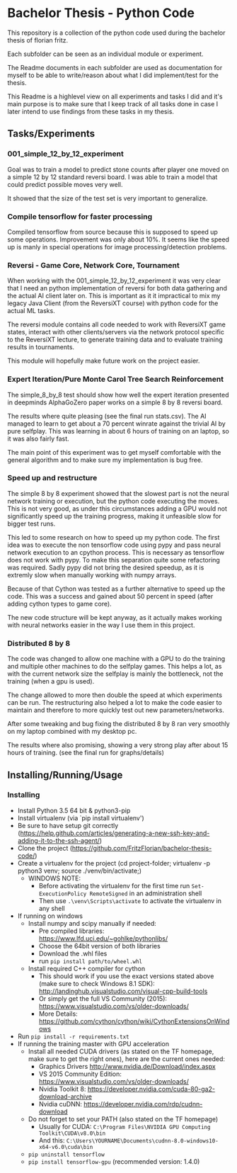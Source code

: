 # Bachelor Thesis - Python Code

This repository is a collection of the python code used during the bachelor
thesis of florian fritz.

Each subfolder can be seen as an individual module or experiment.

The Readme documents in each subfolder are used as documentation for myself to be able
to write/reason about what I did implement/test for the thesis.

This Readme is a highlevel view on all experiments and tasks I did and it's main
purpose is to make sure that I keep track of all tasks done in case I later intend to
use findings from these tasks in my thesis.

## Tasks/Experiments

### 001_simple_12_by_12_experiment

Goal was to train a model to predict stone counts after player one moved on a simple 
12 by 12 standard reversi board.
I was able to train a model that could predict possible moves very well.

It showed that the size of the test set is very important to generalize.

### Compile tensorflow for faster processing

Compiled tensorflow from source because this is supposed to speed up some  operations.
Improvement was only about 10%. It seems like the speed up is manly in special operations
for image processing/detection problems.

### Reversi - Game Core, Network Core, Tournament

When working with the 001_simple_12_by_12_experiment it was very clear that I need an
python implementation of reversi for both data gathering and the actual AI client later on.
This is important as it it impractical to mix my legacy Java Client (from the ReversiXT course)
with python code for the actual ML tasks.

The reversi module contains all code needed to work with ReversiXT game states, interact with
other clients/servers via the network protocol specific to the ReversiXT lecture, to generate training
data and to evaluate training results in tournaments.

This module will hopefully make future work on the project easier.


### Expert Iteration/Pure Monte Carol Tree Search Reinforcement

The simple_8_by_8 test should show how well the expert iteration presented in deepminds
AlphaGoZero paper works on a simple 8 by 8 reversi board.

The results where quite pleasing (see the final run stats.csv). The AI managed to learn
to get about a 70 percent winrate against the trivial AI by pure selfplay.
This was learning in about 6 hours of training on an laptop, so it was also fairly fast.

The main point of this experiment was to get myself comfortable with the general
algorithm and to make sure my implementation is bug free.


### Speed up and restructure

The simple 8 by 8 experiment showed that the slowest part is not the neural network training or execution,
but the python code executing the moves. This is not very good, as under this circumstances adding a
GPU would not significantly speed up the training progress, making it unfeasible slow for bigger test runs.

This led to some research on how to speed up my python code.
The first idea was to execute the non tensorflow code using pypy and pass neural network execution
to an cpython process. This is necessary as tensorflow does not work with pypy.
To make this separation quite some refactoring was required.
Sadly pypy did not bring the desired speedup, as it is extremly slow when manually working with
numpy arrays.

Because of that Cython was tested as a further alternative to speed up the code.
This was a success and gained about 50 percent in speed (after adding cython types to game core).

The new code structure will be kept anyway, as it actually makes working with neural networks easier
in the way I use them in this project.


### Distributed 8 by 8

The code was changed to allow one machine with a GPU to do the training and multiple other machines to do
the selfplay games. This helps a lot, as with the current network size the selfplay is mainly the bottleneck,
not the training (when a gpu is used).

The change allowed to more then double the speed at which experiments can be run. The restructuring also
helped a lot to make the code easier to maintain and therefore to more quickly test out new parameters/networks.

After some tweaking and bug fixing the distributed 8 by 8 ran very smoothly on my laptop combined with my desktop pc.

The results where also promising, showing a very strong play after about 15 hours of training.
(see the final run for graphs/details)


## Installing/Running/Usage

### Installing

- Install Python 3.5 64 bit & python3-pip
- Install virtualenv (via `pip install virtualenv')
- Be sure to have setup git correctly (https://help.github.com/articles/generating-a-new-ssh-key-and-adding-it-to-the-ssh-agent/)
- Clone the project (https://github.com/FritzFlorian/bachelor-thesis-code/)
- Create a virtualenv for the project (cd project-folder; virtualenv -p python3 venv; source ./venv/bin/activate;)
    - WINDOWS NOTE:
        - Before activating the virtualenv for the first time run `Set-ExecutionPolicy RemoteSigned` in an administration shell
        - Then use `.\venv\Scripts\activate` to activate the virtualenv in any shell
- If running on windows
    - Install numpy and scipy manually if needed:
        - Pre compiled libraries: https://www.lfd.uci.edu/~gohlke/pythonlibs/
        - Choose the 64bit version of both libraries
        - Download the .whl files
        - run `pip install path/to/wheel.whl`
    - Install required C++ compiler for cython
        - This should work if you use the exact versions stated above (make sure to check Windows 8.1 SDK):
          http://landinghub.visualstudio.com/visual-cpp-build-tools
        - Or simply get the full VS Community (2015):
          https://www.visualstudio.com/vs/older-downloads/
        - More Details: https://github.com/cython/cython/wiki/CythonExtensionsOnWindows
- Run `pip install -r requirements.txt`
- If running the training master with GPU acceleration
    - Install all needed CUDA drivers (as stated on the TF homepage, make sure to get the right ones),
      here are the current ones needed:
        - Graphics Drivers http://www.nvidia.de/Download/index.aspx
        - VS 2015 Community Edition: https://www.visualstudio.com/vs/older-downloads/
        - Nvidia Toolkit 8: https://developer.nvidia.com/cuda-80-ga2-download-archive
        - Nvidia cuDNN: https://developer.nvidia.com/rdp/cudnn-download
    - Do not forget to set your PATH (also stated on the TF homepage)
        - Usually for CUDA: `C:\Program Files\NVIDIA GPU Computing Toolkit\CUDA\v8.0\bin`
        - And this: `C:\Users\YOURNAME\Documents\cudnn-8.0-windows10-x64-v6.0\cuda\bin`
    - `pip uninstall tensorflow`
    - `pip install tensorflow-gpu` (recommended version: 1.4.0)
